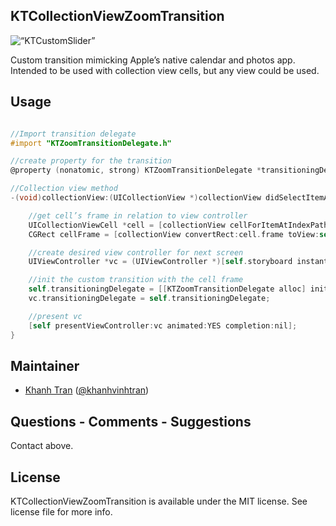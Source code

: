 ## KTCollectionViewZoomTransition



<p align=“left” >
  <img src="http://i.imgur.com/tJ0GjMl.gif" alt=“KTCustomSlider” title=“KT”KTCollectionViewZoomTransition>
</p>


Custom transition mimicking Apple’s native calendar and photos app. Intended to be used with collection view cells, but any view could be used.


## Usage

```objective-c

//Import transition delegate
#import "KTZoomTransitionDelegate.h"

//create property for the transition
@property (nonatomic, strong) KTZoomTransitionDelegate *transitioningDelegate;

//Collection view method
-(void)collectionView:(UICollectionView *)collectionView didSelectItemAtIndexPath:(NSIndexPath *)indexPath{    

    //get cell’s frame in relation to view controller
    UICollectionViewCell *cell = [collectionView cellForItemAtIndexPath:indexPath];
    CGRect cellFrame = [collectionView convertRect:cell.frame toView:self.view];

    //create desired view controller for next screen
    UIViewController *vc = (UIViewController *)[self.storyboard instantiateViewControllerWithIdentifier:@"second vc"];

    //init the custom transition with the cell frame
    self.transitioningDelegate = [[KTZoomTransitionDelegate alloc] initWithRect:cellFrame];
    vc.transitioningDelegate = self.transitioningDelegate;

    //present vc
    [self presentViewController:vc animated:YES completion:nil];
}

```

## Maintainer

- [Khanh Tran](http://github.com/ktran03) ([@khanhvinhtran](https://twitter.com/KhanhVinhTran)) 


## Questions - Comments - Suggestions

Contact above.

## License
KTCollectionViewZoomTransition is available under the MIT license. See license file for more info.